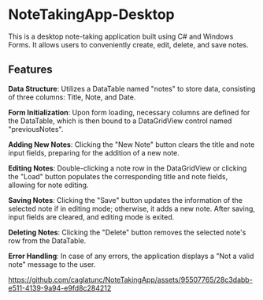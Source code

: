# NoteTakingApp-Desktop

This is a desktop note-taking application built using C# and Windows Forms. It allows users to conveniently create, edit, delete, and save notes.

## Features
**__Data Structure__**: Utilizes a DataTable named "notes" to store data, consisting of three columns: Title, Note, and Date.

**Form Initialization**: Upon form loading, necessary columns are defined for the DataTable, which is then bound to a DataGridView control named "previousNotes".

**Adding New Notes**: Clicking the "New Note" button clears the title and note input fields, preparing for the addition of a new note.

**Editing Notes**: Double-clicking a note row in the DataGridView or clicking the "Load" button populates the corresponding title and note fields, allowing for note editing.

**Saving Notes**: Clicking the "Save" button updates the information of the selected note if in editing mode; otherwise, it adds a new note. After saving, input fields are cleared, and editing mode is exited.

**Deleting Notes**: Clicking the "Delete" button removes the selected note's row from the DataTable.

**Error Handling**: In case of any errors, the application displays a "Not a valid note" message to the user.

https://github.com/caglatunc/NoteTakingApp/assets/95507765/28c3dabb-e511-4139-9a94-e9fd8c284212

